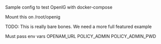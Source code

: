 Sample config to test OpenIG with docker-compose

Mount this on /root/openig 

TODO: This is really bare bones. We need a more full featured example

Must pass env vars
OPENAM_URL 
POLICY_ADMIN
POLICY_ADMIN_PWD

